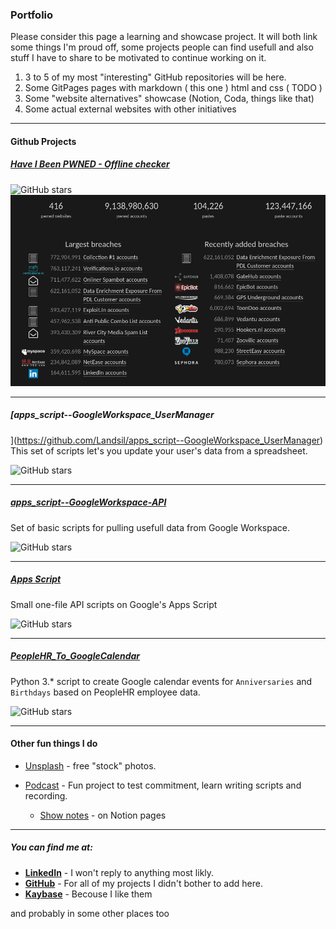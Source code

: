 ### Portfolio

Please consider this page a learning and showcase project. It will both link some things I'm proud off, some projects people can find usefull and also stuff I have to share to be motivated to continue working on it.
1. 3 to 5 of my most "interesting" GitHub repositories will be here.
2. Some GitPages pages with markdown ( this one ) html and css ( TODO )
3. Some "website alternatives" showcase (Notion, Coda, things like that)
4. Some actual external websites with other initiatives

---

#### Github Projects

##### [Have I Been PWNED - Offline checker](https://github.com/Landsil/haveibeenpwned-password-check)

![GitHub stars](https://img.shields.io/github/stars/landsil/haveibeenpwned-password-check?style=social)
<img src="images/HIBP_24-11-2019.png?raw=true"/>

---

##### [apps_script--GoogleWorkspace_UserManager
](https://github.com/Landsil/apps_script--GoogleWorkspace_UserManager)
This set of scripts let's you update your user's data from a spreadsheet.

![GitHub stars](https://img.shields.io/github/stars/Landsil/apps_script--GoogleWorkspace_UserManager?style=social)

---

##### [apps_script--GoogleWorkspace-API](https://github.com/Landsil/apps_script--GoogleWorkspace-API)
Set of basic scripts for pulling usefull data from Google Workspace.

![GitHub stars](https://img.shields.io/github/stars/Landsil/apps_script--GoogleWorkspace-API?style=social)

---

##### [Apps Script](https://github.com/Landsil/apps_script)
Small one-file API scripts on Google's Apps Script

![GitHub stars](https://img.shields.io/github/stars/landsil/apps_script?style=social)

---

##### [PeopleHR_To_GoogleCalendar](https://github.com/Landsil/PeopleHR_To_GoogleCalendar)
Python 3.* script to create Google calendar events for `Anniversaries` and `Birthdays` based on PeopleHR employee data.

![GitHub stars](https://img.shields.io/github/stars/landsil/PeopleHR_To_GoogleCalendar?style=social)

---


#### Other fun things I do

- [Unsplash](https://unsplash.com/@landsil) - free "stock" photos.

- [Podcast](https://anchor.fm/complainer-daily) - Fun project to test commitment, learn writing scripts and recording.
  - [Show notes](https://www.notion.so/Complainer-Daily-149632a0af2f4a4f84524eb5dc2d5dc9) - on Notion pages


---

##### You can find me at:
- **[LinkedIn](https://www.linkedin.com/in/mateuszbijakowski)** - I won't reply to anything most likly.
- **[GitHub](https://github.com/Landsil)** - For all of my projects I didn't bother to add here.
- **[Kaybase](https://keybase.io/landsil)** - Becouse I like them

and probably in some other places too

